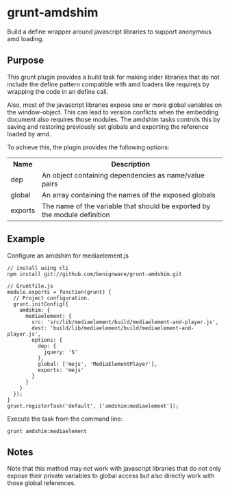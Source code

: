 grunt-amdshim
=============
Build a define wrapper around javascript libraries to support anonymous amd loading. 


Purpose
-------

This grunt plugin provides a build task for making older libraries that do not include the define pattern compatible with amd loaders like requirejs by wrapping the code in an define call. 

Also, most of the javascript libraries expose one or more global variables on the window-object. This can lead to version conflicts when the embedding document also requires those modules.
The amdshim tasks controls this by saving and restoring previously set globals and exporting the reference loaded by amd. 

To achieve this, the plugin provides the following options: 

<table>
  <tr>
    <th>Name</th>
    <th>Description</th>
  </tr>
  <tr>
    <td>dep</td>
    <td>An object containing dependencies as name/value pairs</td>
  </tr>
  <tr>
    <td>global</td>
    <td>An array containing the names of the exposed globals</td>
  </tr>
  <tr>
    <td>exports</td>
    <td>The name of the variable that should be exported by the module definition</td>
  </tr>
</table>

Example
-------
Configure an amdshim for mediaelement.js

```
// install using cli
npm install git://github.com/benignware/grunt-amdshim.git
```

```
// Gruntfile.js
module.exports = function(grunt) {
  // Project configuration.
  grunt.initConfig({
    amdshim: {
      mediaelement: {
        src: 'src/lib/mediaelement/build/mediaelement-and-player.js', 
        dest: 'build/lib/mediaelement/build/mediaelement-and-player.js', 
        options: {
          dep: {
            jquery: '$'
          }, 
          global: ['mejs', 'MediaElementPlayer'], 
          exports: 'mejs'
        }
      }
    }
  });
}
grunt.registerTask('default', ['amdshim:mediaelement']);
```

Execute the task from the command line:
```
grunt amdshim:mediaelement
```

Notes
-----
Note that this method may not work with javascript libraries that do not only expose their private variables to global access but also directly work with those global references.

  
 

